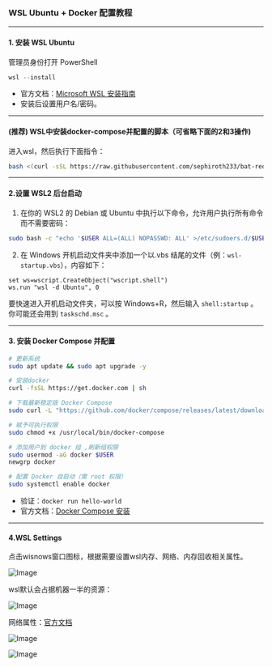 ### WSL Ubuntu + Docker 配置教程

---

#### **1. 安装 WSL Ubuntu**

管理员身份打开 PowerShell

```powershell
wsl --install
```

- 官方文档：[Microsoft WSL 安装指南](https://docs.microsoft.com/zh-cn/windows/wsl/install)
- 安装后设置用户名/密码。

---

#### **(推荐) WSL中安装docker-compose并配置的脚本（可省略下面的2和3操作)**
进入wsl，然后执行下面指令：
```sh
bash <(curl -sSL https://raw.githubusercontent.com/sephiroth233/bat-reo/main/wsl-docker-setup.sh)
```

---

#### **2.设置 WSL2 后台启动**

1. 在你的 WSL2 的 Debian 或 Ubuntu 中执行以下命令，允许用户执行所有命令而不需要密码：

```sh
sudo bash -c "echo '$USER ALL=(ALL) NOPASSWD: ALL' >/etc/sudoers.d/$USER"
```

2. 在 Windows 开机启动文件夹中添加一个以.vbs 结尾的文件（例：`wsl-startup.vbs`），内容如下：
```vbs
set ws=wscript.CreateObject("wscript.shell")
ws.run "wsl -d Ubuntu", 0
```

要快速进入开机启动文件夹，可以按 Windows+R，然后输入 `shell:startup` 。
你可能还会用到 `taskschd.msc` 。

---

#### **3. 安装 Docker Compose 并配置**

```sh
# 更新系统
sudo apt update && sudo apt upgrade -y

# 安装docker
curl -fsSL https://get.docker.com | sh

# 下载最新稳定版 Docker Compose
sudo curl -L "https://github.com/docker/compose/releases/latest/download/docker-compose-$(uname -s)-$(uname -m)" -o /usr/local/bin/docker-compose

# 赋予可执行权限
sudo chmod +x /usr/local/bin/docker-compose

# 添加用户到 docker 组 ,刷新组权限
sudo usermod -aG docker $USER
newgrp docker  

# 配置 Docker 自启动（需 root 权限）
sudo systemctl enable docker
```

- 验证：`docker run hello-world`
- 官方文档：[Docker Compose 安装](https://docs.docker.com/compose/install/linux/)

---

#### **4.WSL Settings**
点击wisnows窗口图标，根据需要设置wsl内存、网络、内存回收相关属性。

![Image](https://github.com/user-attachments/assets/ab2774f9-57e3-41ce-951f-e87ecbf6f75a)

wsl默认会占据机器一半的资源：

![Image](https://github.com/user-attachments/assets/cce70bba-8c1b-4fb5-9540-308c8370f302)

网络属性：[官方文档](https://learn.microsoft.com/zh-cn/windows/wsl/networking)

![Image](https://github.com/user-attachments/assets/da0d219f-3333-4448-b140-ddd747f100c8)

![Image](https://github.com/user-attachments/assets/7189ae01-a2e1-4363-b715-a5ed137383e3)